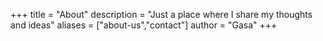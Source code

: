 +++
title = "About"
description = "Just a place where I share my thoughts and ideas"
aliases = ["about-us","contact"]
author = "Gasa"
+++




